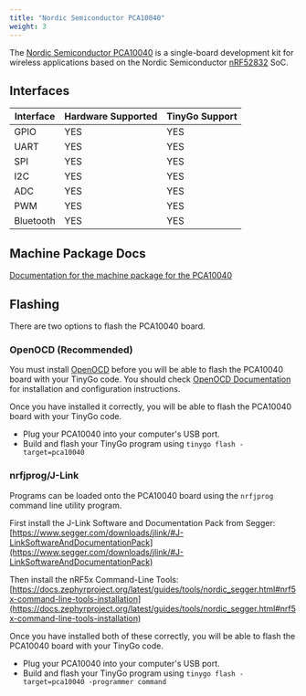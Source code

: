 ```yaml
---
title: "Nordic Semiconductor PCA10040"
weight: 3
---
```


The [Nordic Semiconductor PCA10040](https://www.nordicsemi.com/eng/Products/Bluetooth-low-energy/nRF52-DK) is a single-board development kit for wireless applications based on the Nordic Semiconductor [nRF52832](https://www.nordicsemi.com/eng/Products/Bluetooth-low-energy/nRF52832) SoC.

## Interfaces

| Interface | Hardware Supported | TinyGo Support |
| --------- | ------------- | ----- |
| GPIO      | YES | YES |
| UART      | YES | YES |
| SPI      | YES | YES |
| I2C      | YES | YES |
| ADC      | YES | YES |
| PWM      | YES | YES |
| Bluetooth      | YES | YES |

## Machine Package Docs

[Documentation for the machine package for the PCA10040](../machine/pca10040)

## Flashing

There are two options to flash the PCA10040 board.

### OpenOCD (Recommended)

You must install [OpenOCD](http://openocd.org/) before you will be able to flash the PCA10040 board with your TinyGo code.
You should check [OpenOCD Documentation](http://openocd.org/Documentation) for installation and configuration instructions.

Once you have installed it correctly, you will be able to flash the PCA10040 board with your TinyGo code.

- Plug your PCA10040 into your computer's USB port.
- Build and flash your TinyGo program using `tinygo flash -target=pca10040`

### nrfjprog/J-Link

Programs can be loaded onto the PCA10040 board using the `nrfjprog` command line utility program.

First install the J-Link Software and Documentation Pack from Segger: [https://www.segger.com/downloads/jlink/#J-LinkSoftwareAndDocumentationPack](https://www.segger.com/downloads/jlink/#J-LinkSoftwareAndDocumentationPack)

Then install the nRF5x Command-Line Tools: [https://docs.zephyrproject.org/latest/guides/tools/nordic_segger.html#nrf5x-command-line-tools-installation](https://docs.zephyrproject.org/latest/guides/tools/nordic_segger.html#nrf5x-command-line-tools-installation)

Once you have installed both of these correctly, you will be able to flash the PCA10040 board with your TinyGo code.

- Plug your PCA10040 into your computer's USB port.
- Build and flash your TinyGo program using `tinygo flash -target=pca10040 -programmer command`
